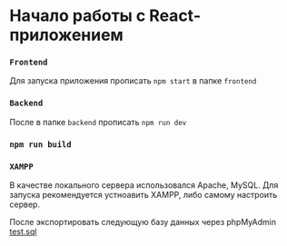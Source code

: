 # Начало работы с React-приложением

### `Frontend`

Для запуска приложения прописать  `npm start` в папке `frontend`

### `Backend`

После в папке `backend` прописать `npm run dev`

### `npm run build`

### `XAMPP`

В качестве локального сервера использовался Apache, MySQL. Для запуска рекомендуется устноавить XAMPP, либо самому настроить сервер.

После экспортировать следующую базу данных через phpMyAdmin [test.sql](https://github.com/Charles-D7625/todoapp/releases/tag/Database)


